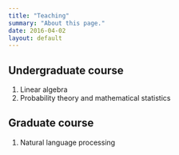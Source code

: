 ```yaml
---
title: "Teaching"
summary: "About this page."
date: 2016-04-02
layout: default
---
```


## Undergraduate course
1. Linear algebra
2. Probability theory and mathematical statistics

## Graduate course
1. Natural language processing

